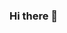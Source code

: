 ### Hi there 👋

<!--
**Ozankirimli/OzanKirimli** is a ✨ _special_ ✨ repository because its `README.md` (this file) appears on your GitHub profile.



- 🔭 I’m currently working on my Readme
- 🌱 I’m currently learning how to use Github
- 👯 I’m looking to collaborate with Reprex
- 📫 How to reach me: ozankirimli@icloud.com / kirimliozan0@gmail.com
